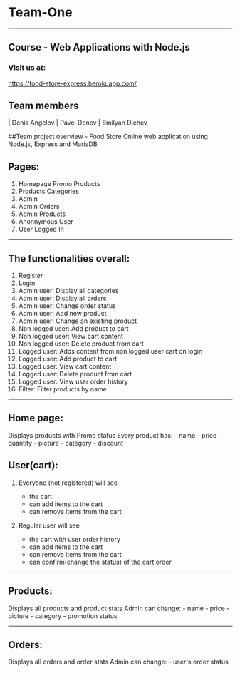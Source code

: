 
# Team-One

------------------------------------------

## Course - Web Applications with Node.js

### Visit us at:
https://food-store-express.herokuapp.com/

## Team members
| Denis Angelov
| Pavel Denev
| Smilyan Dichev

##Team project overview - Food Store
Online web application using Node.js, Express and MariaDB 

## Pages: 
1. Homepage Promo Products
2. Products Categories
3. Admin
4. Admin Orders
5. Admin Products
6. Anonnymous User
7. User Logged In


------------------------------------------

## The functionalities overall:
1. Register
2. Login
3. Admin user: Display all categories 
4. Admin user: Display all orders 
5. Admin user: Change order status 
6. Admin user: Add new product
7. Admin user: Change an existing product
8. Non logged user: Add product to cart
9. Non logged user: View cart content
10. Non logged user: Delete product from cart
11. Logged user: Adds content from non logged user cart on login
12. Logged user: Add product to cart
13. Logged user: View cart content
14. Logged user: Delete product from cart
15. Logged user: View user order history
16. Filter: Filter products by name 


-------------------------------------
## Home page:
Displays products with Promo status
Every product has:
	- name
	- price
	- quantity
	- picture
	- category
	- discount

## User(cart):
1. Everyone (not registered) will see 
	- the cart
	- can add items to the cart
	- can remove items from the cart

2. Regular user will see 
	- the cart with user order history
	- can add items to the cart
	- can remove items from the cart
	- can confirm(change the status) of the cart order

-----------------------------------

## Products:
Displays all products and product stats 
Admin can change:
	- name
	- price
	- picture
	- category
	- promotion status

--------------------------------------

## Orders:
Displays all orders and order stats 
Admin can change:
	- user's order status

